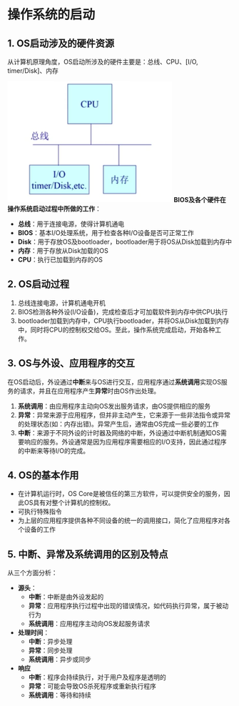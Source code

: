 # 操作系统的启动

## 1. OS启动涉及的硬件资源

从计算机原理角度，OS启动所涉及的硬件主要是：总线、CPU、[I/O, timer/Disk]、内存

![os-start-hardwares](../static/images/os_start_hardwares.png)
**BIOS及各个硬件在操作系统启动过程中所做的工作**：

- **总线**：用于连接电源，使得计算机通电
- **BIOS**：基本I/O处理系统，用于检查各种I/O设备是否可正常工作
- **Disk**：用于存放OS及bootloader，bootloader用于将OS从Disk加载到内存中
- **内存**：用于存放从Disk加载的OS
- **CPU**：执行已加载到内存的OS

## 2. OS启动过程

1. 总线连接电源，计算机通电开机
2. BIOS检测各种外设(I/O设备)，完成检查后才可加载软件到内存中供CPU执行
3. bootloader加载到内存中，CPU执行bootloader，并将OS从Disk加载到内存中，同时将CPU的控制权交给OS。至此，操作系统完成启动，开始各种工作。

## 3. OS与外设、应用程序的交互

在OS启动后，外设通过**中断**来与OS进行交互，应用程序通过**系统调用**实现OS服务的请求，并且在应用程序产生**异常**时由OS作出处理。

1. **系统调用**：由应用程序主动向OS发出服务请求，由OS提供相应的服务
2. **异常**：异常来源于应用程序，但并非主动产生，它来源于一些非法指令或异常的处理状态(如：内存出错)。异常产生后，通常由OS完成一些必要的工作
3. **中断**：来源于不同外设的计时器及网络的中断，外设通过中断机制通知OS需要响应的服务。外设通常是因为应用程序需要相应的I/O支持，因此通过程序的中断来等待I/O的完成。

## 4. OS的基本作用

- 在计算机运行时，OS Core是被信任的第三方软件，可以提供安全的服务，因此OS具有对整个计算机的控制权。
- 可执行特殊指令
- 为上层的应用程序提供各种不同设备的统一的调用接口，简化了应用程序对各个设备的工作

## 5. 中断、异常及系统调用的区别及特点

从三个方面分析：

- **源头**：
  - **中断**：中断是由外设发起的
  - **异常**：应用程序执行过程中出现的错误情况，如代码执行异常，属于被动行为
  - **系统调用**：应用程序主动向OS发起服务请求
- **处理时间**：
  - **中断**：异步处理
  - **异常**：同步处理
  - **系统调用**：异步或同步
- **响应**
  - **中断**：程序会持续执行，对于用户及程序是透明的
  - **异常**：可能会导致OS杀死程序或重新执行程序
  - **系统调用**：等待和持续
